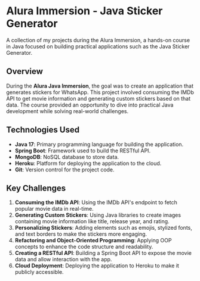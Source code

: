 # Alura Immersion - Java Sticker Generator
A collection of my projects during the Alura Immersion, a hands-on course in Java focused on building practical applications such as the Java Sticker Generator.

## Overview
During the **Alura Java Immersion**, the goal was to create an application that generates stickers for WhatsApp. This project involved consuming the IMDb API to get movie information and generating custom stickers based on that data. The course provided an opportunity to dive into practical Java development while solving real-world challenges.

## Technologies Used
- **Java 17**: Primary programming language for building the application.
- **Spring Boot**: Framework used to build the RESTful API.
- **MongoDB**: NoSQL database to store data.
- **Heroku**: Platform for deploying the application to the cloud.
- **Git**: Version control for the project code.

## Key Challenges
1. **Consuming the IMDb API**: Using the IMDb API's endpoint to fetch popular movie data in real-time.
2. **Generating Custom Stickers**: Using Java libraries to create images containing movie information like title, release year, and rating.
3. **Personalizing Stickers**: Adding elements such as emojis, stylized fonts, and text borders to make the stickers more engaging.
4. **Refactoring and Object-Oriented Programming**: Applying OOP concepts to enhance the code structure and readability.
5. **Creating a RESTful API**: Building a Spring Boot API to expose the movie data and allow interaction with the app.
6. **Cloud Deployment**: Deploying the application to Heroku to make it publicly accessible.


